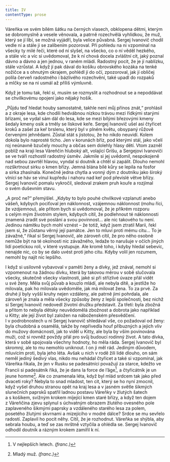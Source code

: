 ```yaml
---
title: IV
contentType: prose
---
```


<section>

Váreňka ve svém bílém šátku na černých vlasech, obklopena dětmi, kterým se dobromyslně a vesele věnovala, a patrně rozechvělá vyhlídkou, že muž, který se jí líbí, se možná vyjádří, byla velice půvabná. Sergej Ivanovič chodil vedle ní a stále ji se zalíbením pozoroval. Při pohledu na ni vzpomínal na všecky ty milé řeči, které od ní slyšel, na všecko, co o ní věděl hezkého, a stále víc a víc si uvědomoval, že k ní chová docela zvláštní cit, jaký poznal dávno a dávno a jen jednou, v raném mládí. Radostný pocit, že je jí nablízku, stále vzrůstal. A když jí pak dával do košíku obrovského kozáka na tenké nožičce a s ohnutým okrajem, pohlédl jí do očí, zpozoroval, jak jí obličej polila červeň radostného i bázlivého rozechvění, také upadl do rozpaků a mlčky se na ni usmál až příliš výmluvně.

Když je tomu tak, řekl si, musím se rozmyslit a rozhodnout se a nepoddávat se chvilkovému opojení jako nějaký hošík.

„Půjdu teď hledat houby samostatně, takhle není můj přínos znát,“ prohlásil a z okraje lesa, kde chodili hedvábnou nízkou trávou mezi řídkými starými břízami, se vydal sám dál do lesa, kde se mezi bílými březovými kmeny šedaly kmeny osik a tměly se lískové keře. Sergej Ivanovič ušel asi čtyřicet kroků a zašel za keř brslenu, který byl v plném květu, obsypaný růžově červenými jehnědami. Zůstal stát s jistotou, že ho nikdo neuvidí. Kolem dokola bylo naprosté ticho. Jen v korunách bříz, pod kterými stál, jako včelí roj neúnavně bzučely mouchy a občas sem dolehly hlasy dětí. Vtom zazněl poblíž na kraji lesa Váreňčin hluboký alt, volající Gríšu, a Sergejovi Ivanoviči se ve tváři rozhostil radostný úsměv. Jakmile si jej uvědomil, nespokojeně nad sebou zavrtěl hlavou, vyndal si doutník a chtěl si zapálit. Dlouho nemohl rozškrtnout sirku o kmen břízy. Jemná blána bílé kůry se lepila na fosfor a sirka zhasínala. Konečně jedna chytla a vonný dým z doutníku jako široký vlnící se háv se vinul kupředu i nahoru nad keř pod převislé větve břízy. Sergej Ivanovič pomalu vykročil, sledoval zrakem pruh kouře a rozjímal o svém duševním stavu.

„A proč ne?“ přemýšlel. „Kdyby to bylo pouhé chvilkové vzplanutí anebo vášeň, kdybych pociťoval jen náklonnost, vzájemnou náklonnost (mohu říci, že _vzájemnou_), ale přitom bych si uvědomoval, že je příkrém rozporu s celým mým životním stylem, kdybych cítil, že podlehnout té náklonnosti znamená zradit své poslání a svou povinnost… ale nic takového tu není. Jedinou námitku bych mohl vznést – že totiž, když jsem ztratil Marii, řekl jsem si, že zůstanu věrný její památce. Jen to mluví proti mému citu… To je závažné,“ říkal si Sergej Ivanovič, ale zároveň cítil, že pro něho osobně nemůže být na té okolnosti nic závažného, ledaže to narušuje v očích jiných lidí poetickou roli, v které vystupuje. Ale kromě toho, i kdyby hledal sebevíc, nenajde nic, co by se dalo uvést proti jeho citu. Kdyby volil jen rozumem, nemohl by najít nic lepšího.

I když si usilovně vybavoval v paměti ženy a dívky, jež znával, nemohl si vzpomenout na žádnou dívku, která by takovou měrou v sobě slučovala všecky, skutečně všecky vlastnosti, jaké si při střízlivé úvaze přál vidět u své ženy. Měla svůj půvab a kouzlo mládí, ale nebyla dítě, a jestliže ho milovala, pak ho milovala uvědoměle, jak má milovat žena. To za prvé. Za druhé jí byly vyšší kruhy nejen vzdáleny, ale patrně jimi pohrdala, ale zároveň je znala a měla všecky způsoby ženy z lepší společnosti, bez nichž si Sergej Ivanovič nedovedl životní družku představit. Za třetí: byla zbožná a přitom to nebyla dětsky neuvědomělá zbožnost a dobrota jako například u Kitty; ale její život byl založen na náboženském přesvědčení. I v podrobnostech u ní Sergej Ivanovič shledával vše, co požadoval od ženy: byla chudobná a osamělá, takže by nepřivedla houf příbuzných a jejich vliv do mužovy domácnosti, jak to viděl u Kitty, ale byla by vším povinována muži, což si rovněž povždy přál pro svůj budoucí rodinný život. A tato dívka, která v sobě spojovala všechny hodnoty, ho měla ráda. Sergej Ivanovič byl skromný, ale to mu nemohlo uniknout. I on ji měl rád. Jediným důvodem, mluvícím proti, byla jeho léta. Avšak u nich v rodě žili lidé dlouho, on sám neměl jediný šedivý vlas, nikdo mu nehádal čtyřicet a také si vzpomínal, jak Váreňka říkala, že jen v Rusku se padesátníci považují za starce, kdežto ve Francii si padesátník říká, že je dans la force de l’âge[^12], a čtyřicátník je un jeune homme[^13]. Ale co znamenala léta, když byl mlád srdcem tak jako před dvaceti roky? Nebyla to snad mladost, ten cit, který se ho nyní zmocnil, když vyšel druhou stranou opět na kraj lesa a v jasném světle šikmých slunečních paprsků spatřil ladnou postavu Váreňky v žlutých šatech a s košíkem, svižným krokem míjející kmen staré břízy, a když ten dojem z Váreňčina zjevu splynul s úchvatným obrazem žlutého ovesného pole zaplaveného šikmými paprsky a vzdáleného starého lesa za polem, posetého žlutými skvrnami a mizejícího v modré dálce? Srdce se mu sevřelo radostí. Zaplavil ho pocit něhy. Cítil, že je rozhodnut. Váreňka se shýbla, aby sebrala houbu, a teď se zas mrštně vztyčila a ohlédla se. Sergej Ivanovič odhodil doutník a rázným krokem zamířil k ní.

</section>

<section>

[^12]: V nejlepších letech. _(franc.)_

[^13]: Mladý muž. _(franc.)_

</section>
